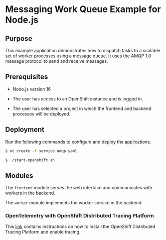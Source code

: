 # Messaging Work Queue Example for Node.js

## Purpose

This example application demonstrates how to dispatch tasks to a scalable
set of worker processes using a message queue. It uses the AMQP 1.0
message protocol to send and receive messages.

## Prerequisites

* Node.js version 16

* The user has access to an OpenShift instance and is logged in.

* The user has selected a project in which the frontend and backend
  processes will be deployed.

## Deployment

Run the following commands to configure and deploy the applications.

```bash
$ oc create -f service.amqp.yaml

$ ./start-openshift.sh
```
## Modules

The `frontend` module serves the web interface and communicates with
workers in the backend.

The `worker` module implements the worker service in the backend.

### OpenTelemetry with OpenShift Distributed Tracing Platform

This [link](./OTEL.md) contains instructions on how to install the 
OpenShift Distributed Tracing Platform and enable tracing. 